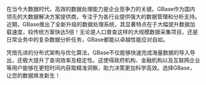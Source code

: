 在当今大数据时代，高效的数据处理能力是企业竞争力的关键。GBase作为国内领先的大数据解决方案提供商，专注于为各行业提供强大的数据管理和分析支持。近期，GBase推出了全新升级的数据处理系统，其显著特点在于大幅提升数据加载速度，较传统方案快达5倍！无论是人口普查这样的大规模数据采集项目，还是日常业务中的复杂数据分析任务，GBase都能以卓越性能应对自如。

凭借先进的分布式架构与优化算法，GBase不仅能够快速完成海量数据的导入导出，还极大提升了查询效率及稳定性。这使得政府机构、金融机构以及互联网企业等用户能够在更短时间内获取精准洞察，助力决策更加科学高效。选择GBase，让您的数据焕发新生！